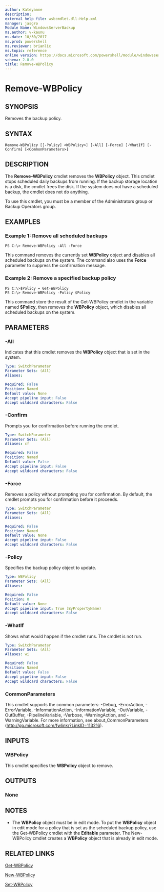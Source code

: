 ```yaml
---
author: Kateyanne
description: 
external help file: wsbcmdlet.dll-Help.xml
manager: jasgro
Module Name: WindowsServerBackup
ms.author: v-kaunu
ms.date: 10/30/2017
ms.prod: powershell
ms.reviewer: brianlic
ms.topic: reference
online version: https://docs.microsoft.com/powershell/module/windowsserverbackup/remove-wbpolicy?view=windowsserver2012r2-ps&wt.mc_id=ps-gethelp
schema: 2.0.0
title: Remove-WBPolicy
---
```


# Remove-WBPolicy

## SYNOPSIS
Removes the backup policy.

## SYNTAX

```
Remove-WBPolicy [[-Policy] <WBPolicy>] [-All] [-Force] [-WhatIf] [-Confirm] [<CommonParameters>]
```

## DESCRIPTION
The **Remove-WBPolicy** cmdlet removes the **WBPolicy** object.
This cmdlet stops scheduled daily backups from running.
If the backup storage location is a disk, the cmdlet frees the disk.
If the system does not have a scheduled backup, the cmdlet does not do anything.

To use this cmdlet, you must be a member of the Administrators group or Backup Operators group.

## EXAMPLES

### Example 1: Remove all scheduled backups
```
PS C:\> Remove-WBPolicy -All -Force
```

This command removes the currently set **WBPolicy** object and disables all scheduled backups on the system.
The command also uses the **Force** parameter to suppress the confirmation message.

### Example 2: Remove a specified backup policy
```
PS C:\>$Policy = Get-WBPolicy
PS C:\> Remove-WBPolicy -Policy $Policy
```

This command store the result of the Get-WBPolicy cmdlet in the variable named **$Policy**, then removes the **WBPolicy** object, which disables all scheduled backups on the system.

## PARAMETERS

### -All
Indicates that this cmdlet removes the **WBPolicy** object that is set in the system.

```yaml
Type: SwitchParameter
Parameter Sets: (All)
Aliases: 

Required: False
Position: Named
Default value: None
Accept pipeline input: False
Accept wildcard characters: False
```

### -Confirm
Prompts you for confirmation before running the cmdlet.

```yaml
Type: SwitchParameter
Parameter Sets: (All)
Aliases: cf

Required: False
Position: Named
Default value: False
Accept pipeline input: False
Accept wildcard characters: False
```

### -Force
Removes a policy without prompting you for confirmation.
By default, the cmdlet prompts you for confirmation before it proceeds.

```yaml
Type: SwitchParameter
Parameter Sets: (All)
Aliases: 

Required: False
Position: Named
Default value: None
Accept pipeline input: False
Accept wildcard characters: False
```

### -Policy
Specifies the backup policy object to update.

```yaml
Type: WBPolicy
Parameter Sets: (All)
Aliases: 

Required: False
Position: 0
Default value: None
Accept pipeline input: True (ByPropertyName)
Accept wildcard characters: False
```

### -WhatIf
Shows what would happen if the cmdlet runs.
The cmdlet is not run.

```yaml
Type: SwitchParameter
Parameter Sets: (All)
Aliases: wi

Required: False
Position: Named
Default value: False
Accept pipeline input: False
Accept wildcard characters: False
```

### CommonParameters
This cmdlet supports the common parameters: -Debug, -ErrorAction, -ErrorVariable, -InformationAction, -InformationVariable, -OutVariable, -OutBuffer, -PipelineVariable, -Verbose, -WarningAction, and -WarningVariable. For more information, see about_CommonParameters (http://go.microsoft.com/fwlink/?LinkID=113216).

## INPUTS

### WBPolicy
This cmdlet specifies the **WBPolicy** object to remove.

## OUTPUTS

### None

## NOTES
* The **WBPolicy** object must be in edit mode. To put the **WBPolicy** object in edit mode for a policy that is set as the scheduled backup policy, use the Get-WBPolicy cmdlet with the **Editable** parameter. The New-WBPolicy cmdlet creates a **WBPolicy** object that is already in edit mode.

  

## RELATED LINKS

[Get-WBPolicy](./Get-WBPolicy.md)

[New-WBPolicy](./New-WBPolicy.md)

[Set-WBPolicy](./Set-WBPolicy.md)

